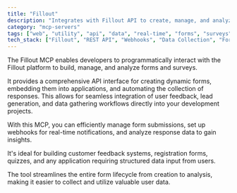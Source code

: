 ```yaml
---
title: "Fillout"
description: "Integrates with Fillout API to create, manage, and analyze online forms and surveys for data collection."
category: "mcp-servers"
tags: ["web", "utility", "api", "data", "real-time", "forms", "surveys", "feedback"]
tech_stack: ["Fillout", "REST API", "Webhooks", "Data Collection", "Form Management", "Dynamic Forms", "User Feedback"]
---
```


The Fillout MCP enables developers to programmatically interact with the Fillout platform to build, manage, and analyze forms and surveys. 

It provides a comprehensive API interface for creating dynamic forms, embedding them into applications, and automating the collection of responses. This allows for seamless integration of user feedback, lead generation, and data gathering workflows directly into your development projects.

With this MCP, you can efficiently manage form submissions, set up webhooks for real-time notifications, and analyze response data to gain insights. 

It's ideal for building customer feedback systems, registration forms, quizzes, and any application requiring structured data input from users. 

The tool streamlines the entire form lifecycle from creation to analysis, making it easier to collect and utilize valuable user data.